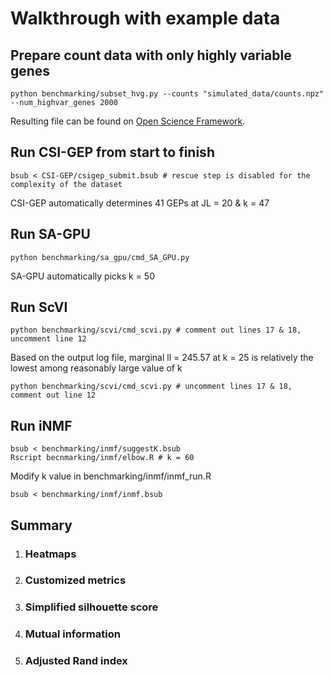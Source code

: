 # Walkthrough with example data
## Prepare count data with only highly variable genes
   ```
   python benchmarking/subset_hvg.py --counts "simulated_data/counts.npz" --num_highvar_genes 2000
   ```
   Resulting file can be found on [Open Science Framework](https://osf.io/tknm2/).
   
## Run CSI-GEP from start to finish
   ```
   bsub < CSI-GEP/csigep_submit.bsub # rescue step is disabled for the complexity of the dataset
   ```
   CSI-GEP automatically determines 41 GEPs at JL = 20 & k = 47

## Run SA-GPU
   ```
   python benchmarking/sa_gpu/cmd_SA_GPU.py
   ```
   SA-GPU automatically picks k = 50

## Run ScVI
   ```
   python benchmarking/scvi/cmd_scvi.py # comment out lines 17 & 18, uncomment line 12
   ```
   Based on the output log file, marginal ll = 245.57 at k = 25 is relatively the lowest among reasonably large value of k
   ```
   python benchmarking/scvi/cmd_scvi.py # uncomment lines 17 & 18, comment out line 12
   ```

## Run iNMF
   ```
   bsub < benchmarking/inmf/suggestK.bsub
   Rscript becnmarking/inmf/elbow.R # k = 60
   ```
   Modify k value in benchmarking/inmf/inmf_run.R
   ```
   bsub < benchmarking/inmf/inmf.bsub
   ```
## Summary
   1. ### Heatmaps
   2. ### Customized metrics
   3. ### Simplified silhouette score
   4. ### Mutual information
   5. ### Adjusted Rand index
